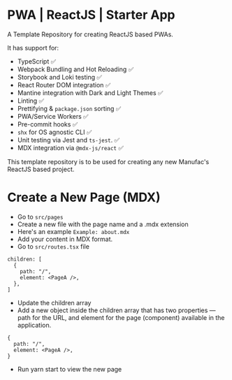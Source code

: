 # PWA | ReactJS | Starter App

A Template Repository for creating ReactJS based PWAs.

It has support for:

- TypeScript ✅
- Webpack Bundling and Hot Reloading ✅
- Storybook and Loki testing ✅
- React Router DOM integration ✅
- Mantine integration with Dark and Light Themes ✅
- Linting ✅
- Prettifying & `package.json` sorting ✅
- PWA/Service Workers ✅
- Pre-commit hooks ✅
- `shx` for OS agnostic CLI ✅
- Unit testing via Jest and `ts-jest`. ✅
- MDX integration via `@mdx-js/react` ✅

This template repository is to be used for creating any new Manufac's ReactJS based project.


# Create a New Page (MDX)
- Go to `src/pages`
- Create a new file with the page name and a .mdx extension
- Here's an example `Example: about.mdx`
- Add your content in MDX format.
- Go to `src/routes.tsx` file 
```
children: [
  {
    path: "/",
    element: <PageA />,
  },
]
```
- Update the children array
- Add a new object inside the children array that has two properties — path for the URL, and element for the page (component) available in the application.
```
{
  path: "/",
  element: <PageA />,
}
```

- Run yarn start to view the new page